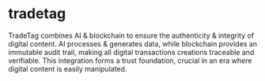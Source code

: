 # tradetag
TradeTag combines AI &amp; blockchain to ensure the authenticity &amp; integrity of digital content. AI processes &amp; generates data, while blockchain provides an immutable audit trail, making all digital transactions  creations traceable and verifiable. This integration forms a trust foundation, crucial in an era where digital content is easily manipulated.
